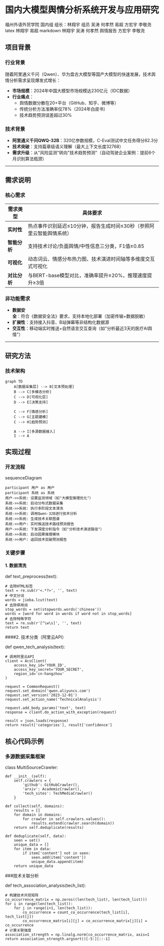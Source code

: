 # 国内大模型舆情分析系统开发与应用研究
福州外语外贸学院 国内组
组长：林翔宇
组员 吴涛 何孝然 易超 方宏宇 李敬尧
latex 林翔宇 易超
markdown 林翔宇 吴涛 何孝然
舆情报告 方宏宇 李敬尧

## 项目背景
### 行业背景
随着阿里通义千问（Qwen）、华为盘古大模型等国产大模型的快速发展，技术舆情分析需求呈现爆发式增长：
- **市场规模**：2024年中国大模型市场规模达230亿元（IDC数据）
- **行业痛点**：
  - 舆情数据分散在20+平台（GitHub、知乎、微博等）
  - 传统分析方法准确率仅78%（2024年白皮书）
  - 技术趋势预测误差超过30%

### 技术背景
- **阿里通义千问QWQ-32B**：320亿参数规模，C-Eval测试中文任务得分82.3分
- **技术突破**：支持篇章级语义理解（最大上下文长度32768）
- **需求升级**：从"风险监测"转向"技术趋势预测"（自动驾驶企业案例：提前6个月识别算法瓶颈）

---

## 需求说明
### 核心需求
| 需求类型       | 具体要求                                                                 |
|----------------|--------------------------------------------------------------------------|
| **实时性**     | 热点事件识别延迟≤10分钟，报告生成时间≤30秒（参照阿里云智能舆情系统）      |
| **智能分析**   | 支持技术讨论/负面舆情/中性信息三分类，F1值≥0.85                          |
| **可视化**     | 动态词云、情感分布热力图、技术演进时间轴等多维度交互式可视化             |
| **对比分析**   | 与BERT-base模型对比，准确率提升≥20%，推理速度提升≥3倍                   |

### 非功能需求
- **数据安全**：符合《数据安全法》要求，支持本地化部署（加密传输+数据脱敏）
- **扩展性**：支持接入抖音、B站弹幕等非结构化数据源
- **交互性**：移动端实时推送+自然语言交互查询（如"分析最近3天的医疗AI舆情"）

---

## 研究方法
### 技术架构
```mermaid
graph TD
    A[数据采集层] --> B[文本预处理]
    B --> C[多模态分析]
    C --> D[可视化层]
    D --> E[决策支持]
    
    C --> F[情感分析]
    C --> G[主题建模]
    C --> H[趋势预测]
    
    A --> I[多源数据接入]
    I --> A

```
## 实现过程
### 开发流程

sequenceDiagram

    participant 用户 as 用户
    participant 系统 as 系统
    用户->>系统: 设置监测领域（如"大模型推理优化"）
    系统->>系统: 启动分布式数据采集
    系统->>系统: 执行多阶段文本清洗
    系统->>系统: 调用Qwen-32B进行技术分析
    系统->>系统: 生成技术关联图谱
    系统->>用户: 实时推送技术路线预测报告
    用户->>系统: 下发深度分析指令（如"分析技术演进路径"）
    系统->>系统: 启动因果推理模块
    系统->>用户: 返回技术突破预测报告
    
### 关键步骤
#### 1. 数据清洗

def text_preprocess(text):

    # 去除HTML标签
    text = re.sub(r'<.*?>', '', text)
    # 中文分词
    words = jieba.lcut(text)
    # 去除停用词
    stop_words = set(stopwords.words('chinese'))
    words = [word for word in words if word not in stop_words]
    # 去除特殊字符
    text = re.sub(r'[^\w\s]', '', text)
    return text
    
  ####2. 技术分类（阿里云API）

  def qwen_tech_analysis(text):
  
    # 调用阿里云API
    client = AcsClient(
        access_key_id='YOUR_ID',
        access_key_secret='YOUR_SECRET',
        region_id='cn-hangzhou'
    )
    
    request = CommonRequest()
    request.set_domain('qwen.aliyuncs.com')
    request.set_version('2023-12-01')
    request.set_action_name('TechnicalAnalysis')
    
    request.add_body_params('text', text)
    response = client.do_action_with_exception(request)
    
    result = json.loads(response)
    return result['categories'], result['confidence']

## 核心代码示例
### 多源数据采集框架

class MultiSourceCrawler:

    def __init__(self):
        self.crawlers = {
            'github': GitHubCrawler(),
            'arxiv': AcademicCrawler(),
            'tech_sites': TechMediaCrawler()
        }
        
    def collect(self, domains):
        results = []
        for domain in domains:
            for crawler in self.crawlers.values():
                results.extend(crawler.search(domain))
        return self.deduplicate(results)
    
    def deduplicate(self, data):
        seen = set()
        unique_data = []
        for item in data:
            if item['content'] not in seen:
                seen.add(item['content'])
                unique_data.append(item)
        return unique_data
        
###技术关联分析

def tech_association_analysis(tech_list):

    # 构建技术共现矩阵
    co_occurrence_matrix = np.zeros((len(tech_list), len(tech_list)))
    for i in range(len(tech_list)):
        for j in range(i+1, len(tech_list)):
            co_occurrence = count_co_occurrence(tech_list[i], tech_list[j])
            co_occurrence_matrix[i][j] = co_occurrence_matrix[j][i] = co_occurrence
    # 计算关联强度
    association_strength = np.linalg.norm(co_occurrence_matrix, axis=1    
    return association_strength.argsort()[-5:][::-1]

